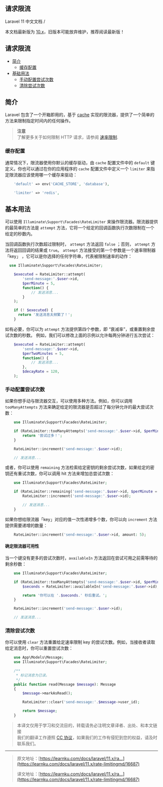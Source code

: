 ## 请求限流

Laravel 11 中文文档 /  

本文档最新版为 [10.x](https://learnku.com/docs/laravel/10.x)，旧版本可能放弃维护，推荐阅读最新版！

## 请求限流

+   [简介](#introduction)
    +   [缓存配置](#cache-configuration)
+   [基础用法](#basic-usage)
    +   [手动配置尝试次数](#manually-incrementing-attempts)
    +   [清除尝试次数](#clearing-attempts)

## 简介

Laravel 包含了一个开箱即用的，基于 [cache](https://learnku.com/docs/laravel/11.x/rate-limitingmd/cache) 实现的限流器，提供了一个简单的方法来限制指定时间内的任何操作。

> **注意**  
> 了解更多关于如何限制 HTTP 请求，请参阅 [速率限制](https://learnku.com/docs/laravel/11.x/routingmd/16657#4ac1af).

### 缓存配置

通常情况下，限流器使用你默认的缓存驱动，由 `cache` 配置文件中的 `default` 键定义。你也可以通过在你的应用程序的 `cache` 配置文件中定义一个 `limiter` 来指定限流器应该使用哪一个缓存来驱动：

```php
    'default' => env('CACHE_STORE', 'database'),

    'limiter' => 'redis',
```

## 基本用法

可以使用 `Illuminate\Support\Facades\RateLimiter` 来操作限流器。限流器提供的最简单的方法是 `attempt` 方法，它将一个给定的回调函数执行次数限制在一个给定的秒数内。

当回调函数执行次数超过限制时， `attempt` 方法返回 `false` ；否则， `attempt` 方法将返回回调的结果或 `true`。 `attempt` 方法接受的第一个参数是一个速率限制器 「key」 ，它可以是你选择的任何字符串，代表被限制速率的动作：

```php
  use Illuminate\Support\Facades\RateLimiter;

    $executed = RateLimiter::attempt(
        'send-message:'.$user->id,
        $perMinute = 5,
        function() {
            // 发送消息...
        }
    );

    if (! $executed) {
      return '发送消息太频繁了！';
    }
```

如有必要，你可以为 `attempt` 方法提供第四个参数，即 “衰减率”，或重置剩余尝试次数的秒数。 例如，我们可以修改上面的示例以允许每两分钟进行五次尝试：

```php
    $executed = RateLimiter::attempt(
        'send-message:'.$user->id,
        $perTwoMinutes = 5,
        function() {
            // 发送消息...
        },
        $decayRate = 120,
    );
```

### 手动配置尝试次数

如果你想手动与限流器交互，可以使用多种方法。例如，你可以调用 `tooManyAttempts` 方法来确定给定的限流器是否超过了每分钟允许的最大尝试次数：

```php
    use Illuminate\Support\Facades\RateLimiter;

    if (RateLimiter::tooManyAttempts('send-message:'.$user->id, $perMinute = 5)) {
        return '尝试过多！';
    }

    RateLimiter::increment('send-message:'.$user->id);

    // 发送消息...
```

或者，你可以使用 `remaining` 方法检索给定密钥的剩余尝试次数，如果给定的密钥还有重试次数，你可以调用 hit 方法来增加总尝试次数：

```php
    use Illuminate\Support\Facades\RateLimiter;

    if (RateLimiter::remaining('send-message:'.$user->id, $perMinute = 5)) {
        RateLimiter::increment('send-message:'.$user->id);

        // 发送消息...
    }
```

如果你想给限流器「key」对应的值一次性递增多个数，你可以向 `increment` 方法提供需要递增的数量：

```php
    RateLimiter::increment('send-message:'.$user->id, amount: 5);
```

#### 确定限流器可用性

当一个键没有更多的尝试次数时，`availableIn` 方法返回在尝试可用之前需等待的剩余秒数：

```php
    use Illuminate\Support\Facades\RateLimiter;

    if (RateLimiter::tooManyAttempts('send-message:'.$user->id, $perMinute = 5)) {
        $seconds = RateLimiter::availableIn('send-message:'.$user->id);

        return '你可以在 '.$seconds.' 秒后重试。';
    }

    RateLimiter::increment('send-message:'.$user->id);

    // 发送消息...
```

### 清除尝试次数

你可以使用 `clear` 方法重置给定速率限制 key 的尝试次数。例如，当接收者读取给定消息时，你可以重置尝试次数：

```php
    use App\Models\Message;
    use Illuminate\Support\Facades\RateLimiter;

    /**
     * 标记消息为已读。
     */
    public function read(Message $message): Message
    {
        $message->markAsRead();

        RateLimiter::clear('send-message:'.$message->user_id);

        return $message;
    }
```

> 本译文仅用于学习和交流目的，转载请务必注明文章译者、出处、和本文链接  
> 我们的翻译工作遵照 [CC 协议](https://learnku.com/docs/guide/cc4.0/6589)，如果我们的工作有侵犯到您的权益，请及时联系我们。

* * *

> 原文地址：[https://learnku.com/docs/laravel/11.x/ra...](https://learnku.com/docs/laravel/11.x/rate-limitingmd/16687)
> 
> 译文地址：[https://learnku.com/docs/laravel/11.x/ra...](https://learnku.com/docs/laravel/11.x/rate-limitingmd/16687)